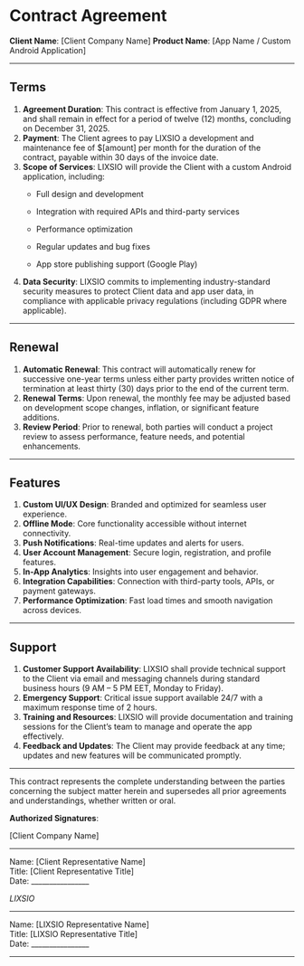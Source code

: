 
# Contract Agreement

**Client Name**: [Client Company Name]
**Product Name**: [App Name / Custom Android Application] 

---

## Terms

1. **Agreement Duration**: This contract is effective from January 1, 2025, and shall remain in effect for a period of twelve (12) months, concluding on December 31, 2025.
2. **Payment**: The Client agrees to pay LIXSIO a development and maintenance fee of $[amount] per month for the duration of the contract, payable within 30 days of the invoice date.
3. **Scope of Services**:  LIXSIO will provide the Client with a custom Android application, including:
    - Full design and development

    - Integration with required APIs and third-party services

    - Performance optimization

    - Regular updates and bug fixes

    - App store publishing support (Google Play)
4. **Data Security**: LIXSIO commits to implementing industry-standard security measures to protect Client data and app user data, in compliance with applicable privacy regulations (including GDPR where applicable).

---

## Renewal

1. **Automatic Renewal**: This contract will automatically renew for successive one-year terms unless either party provides written notice of termination at least thirty (30) days prior to the end of the current term.
2. **Renewal Terms**: Upon renewal, the monthly fee may be adjusted based on development scope changes, inflation, or significant feature additions.
3. **Review Period**: Prior to renewal, both parties will conduct a project review to assess performance, feature needs, and potential enhancements.

---

## Features

1. **Custom UI/UX Design**: Branded and optimized for seamless user experience.
2. **Offline Mode**: Core functionality accessible without internet connectivity.
3. **Push Notifications**: Real-time updates and alerts for users.
4. **User Account Management**: Secure login, registration, and profile features.
5. **In-App Analytics**: Insights into user engagement and behavior.
6. **Integration Capabilities**: Connection with third-party tools, APIs, or payment gateways.
7. **Performance Optimization**: Fast load times and smooth navigation across devices.

---

## Support

1. **Customer Support Availability**: LIXSIO shall provide technical support to the Client via email and messaging channels during standard business hours (9 AM – 5 PM EET, Monday to Friday).
2. **Emergency Support**: Critical issue support available 24/7 with a maximum response time of 2 hours.
3. **Training and Resources**: LIXSIO will provide documentation and training sessions for the Client’s team to manage and operate the app effectively.
4. **Feedback and Updates**: The Client may provide feedback at any time; updates and new features will be communicated promptly.

---

This contract represents the complete understanding between the parties concerning the subject matter herein and supersedes all prior agreements and understandings, whether written or oral.

**Authorized Signatures**:

[Client Company Name]
_________________________  
Name: [Client Representative Name]  
Title: [Client Representative Title]  
Date: ________________

*LIXSIO*  
_________________________  
Name: [LIXSIO Representative Name]  
Title: [LIXSIO Representative Title]  
Date: ________________

--- 
